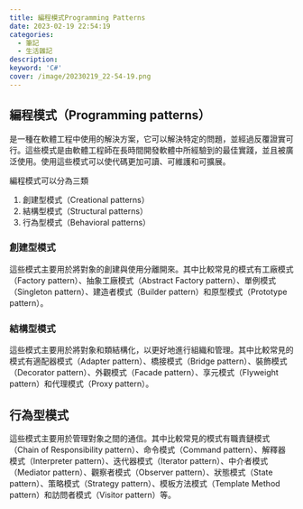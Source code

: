 ```yaml
---
title: 編程模式Programming Patterns
date: 2023-02-19 22:54:19
categories: 
  - 筆記 
  - 生活雜記
description:
keyword: 'C#'
cover: /image/20230219_22-54-19.png
---
```


## 編程模式（Programming patterns）
是一種在軟體工程中使用的解決方案，它可以解決特定的問題，並經過反覆證實可行。這些模式是由軟體工程師在長時間開發軟體中所經驗到的最佳實踐，並且被廣泛使用。使用這些模式可以使代碼更加可讀、可維護和可擴展。

編程模式可以分為三類
1. 創建型模式（Creational patterns）
2. 結構型模式（Structural patterns）
3. 行為型模式（Behavioral patterns）


### 創建型模式
這些模式主要用於將對象的創建與使用分離開來。其中比較常見的模式有工廠模式（Factory pattern）、抽象工廠模式（Abstract Factory pattern）、單例模式（Singleton pattern）、建造者模式（Builder pattern）和原型模式（Prototype pattern）。

### 結構型模式
這些模式主要用於將對象和類結構化，以更好地進行組織和管理。其中比較常見的模式有適配器模式（Adapter pattern）、橋接模式（Bridge pattern）、裝飾模式（Decorator pattern）、外觀模式（Facade pattern）、享元模式（Flyweight pattern）和代理模式（Proxy pattern）。

## 行為型模式
這些模式主要用於管理對象之間的通信。其中比較常見的模式有職責鏈模式（Chain of Responsibility pattern）、命令模式（Command pattern）、解釋器模式（Interpreter pattern）、迭代器模式（Iterator pattern）、中介者模式（Mediator pattern）、觀察者模式（Observer pattern）、狀態模式（State pattern）、策略模式（Strategy pattern）、模板方法模式（Template Method pattern）和訪問者模式（Visitor pattern）等。
